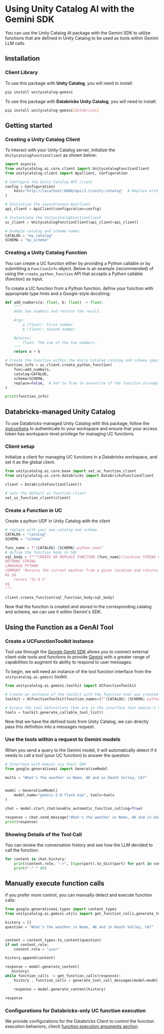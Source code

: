 # Using Unity Catalog AI with the Gemini SDK

You can use the Unity Catalog AI package with the Gemini SDK to utilize functions that are defined in Unity Catalog to be used as tools within Gemini LLM calls.

## Installation

### Client Library

To use this package with **Unity Catalog**, you will need to install:

```sh
pip install unitycatalog-gemini
```

To use this package with **Databricks Unity Catalog**, you will need to install:

```sh
pip install unitycatalog-gemini[databricks]
```

## Getting started

### Creating a Unity Catalog Client

To interact with your Unity Catalog server, initialize the `UnitycatalogFunctionClient` as shown below:

```python
import asyncio
from unitycatalog.ai.core.client import UnitycatalogFunctionClient
from unitycatalog.client import ApiClient, Configuration

# Configure the Unity Catalog API client
config = Configuration(
    host="http://localhost:8080/api/2.1/unity-catalog"  # Replace with your UC server URL
)

# Initialize the asynchronous ApiClient
api_client = ApiClient(configuration=config)

# Instantiate the UnitycatalogFunctionClient
uc_client = UnitycatalogFunctionClient(api_client=api_client)

# Example catalog and schema names
CATALOG = "my_catalog"
SCHEMA = "my_schema"
```

### Creating a Unity Catalog Function

You can create a UC function either by providing a Python callable or by submitting a `FunctionInfo` object. Below is an example (recommended) of using the `create_python_function` API that accepts a Python callable (function) as input.

To create a UC function from a Python function, define your function with appropriate type hints and a Google-style docstring:

```python
def add_numbers(a: float, b: float) -> float:
    """
    Adds two numbers and returns the result.

    Args:
        a (float): First number.
        b (float): Second number.

    Returns:
        float: The sum of the two numbers.
    """
    return a + b

# Create the function within the Unity Catalog catalog and schema specified
function_info = uc_client.create_python_function(
    func=add_numbers,
    catalog=CATALOG,
    schema=SCHEMA,
    replace=False,  # Set to True to overwrite if the function already exists
)

print(function_info)
```

## Databricks-managed Unity Catalog

To use Databricks-managed Unity Catalog with this package, follow the [instructions](https://docs.databricks.com/en/dev-tools/cli/authentication.html#authentication-for-the-databricks-cli) to authenticate to your workspace and ensure that your access token has workspace-level privilege for managing UC functions.

### Client setup

Initialize a client for managing UC functions in a Databricks workspace, and set it as the global client.

```python
from unitycatalog.ai.core.base import set_uc_function_client
from unitycatalog.ai.core.databricks import DatabricksFunctionClient

client = DatabricksFunctionClient()

# sets the default uc function client
set_uc_function_client(client)
```

### Create a Function in UC

Create a python UDF in Unity Catalog with the client

```python
# replace with your own catalog and schema
CATALOG = "catalog"
SCHEMA = "schema"

func_name = f"{CATALOG}.{SCHEMA}.python_exec"
# define the function body in SQL
sql_body = f"""CREATE OR REPLACE FUNCTION {func_name}(location STRING COMMENT 'Retrieves the current weather from a provided location.')
RETURNS STRING
LANGUAGE PYTHON
COMMENT 'Returns the current weather from a given location and returns the temperature in degrees Celsius.'
AS $$
    return "31.9 C"
$$
"""

client.create_function(sql_function_body=sql_body)
```

Now that the function is created and stored in the corresponding catalog and schema, we can use it within Gemini's SDK.

## Using the Function as a GenAI Tool

### Create a UCFunctionToolkit instance

Tool use through the [Google GenAI SDK](https://ai.google.dev/gemini-api/docs) allows you to connect external client-side tools and
functions to provide [Gemini](https://ai.google.dev/gemini-api/docs/models/gemini-v2) with a greater range of capabilities to augment its ability to respond to user messages.

To begin, we will need an instance of the tool function interface from the `unitycatalog.ai.gemini` toolkit.

```python
from unitycatalog.ai.gemini.toolkit import UCFunctionToolkit

# Create an instance of the toolkit with the function that was created earlier.
toolkit = UCFunctionToolkit(function_names=[f"{CATALOG}.{SCHEMA}.python_exec"], client=client)

# Access the tool definitions that are in the interface that Gemini's SDK expects
tools = toolkit.generate_callable_tool_list()

```

Now that we have the defined tools from Unity Catalog, we can directly pass this definition into a messages request.

### Use the tools within a request to Gemini models

When you send a query to the Gemini model, it will automatically detect if it needs to call a tool (your UC function) to answer the question:

```python
# Interface with Gemini via their SDK
from google.generativeai import GenerativeModel

multi = "What's the weather in Nome, AK and in Death Valley, CA?"


model = GenerativeModel(
    model_name="gemini-2.0-flash-exp", tools=tools
)

chat = model.start_chat(enable_automatic_function_calling=True)

response = chat.send_message("What's the weather in Nome, AK and in Death Valley, CA?")
print(response)
```

### Showing Details of the Tool Call

You can review the conversation history and see how the LLM decided to call the function:

```python
for content in chat.history:
    print(content.role, "->", [type(part).to_dict(part) for part in content.parts])
    print("-" * 80)
```

## Manually execute function calls

if you prefer more control, you can manually detect and execute function calls:

```python
from google.generativeai.types import content_types
from unitycatalog.ai.gemini.utils import get_function_calls,generate_tool_call_messages

history = []
question = "What's the weather in Nome, AK and in Death Valley, CA?"


content = content_types.to_content(question)
if not content.role:
    content.role = "user"

history.append(content)

response = model.generate_content(
   history)
while function_calls := get_function_calls(response):
    history , function_calls = generate_tool_call_messages(model=model ,response= response ,conversation_history = history )

    response = model.generate_content(history)

response
```

### Configurations for Databricks-only UC function execution

We provide configurations for the Databricks Client to control the function execution behaviors, check [function execution arguments section](../../README.md#function-execution-arguments-configuration).
